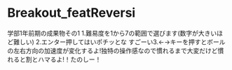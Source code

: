 # Breakout_featReversi
学部1年前期の成果物その1
1.難易度を1から7の範囲で選びます(数字が大きいほど難しい)
2.エンター押してはいポチッとな
すごーい3.←→キーを押すとボールの左右方向の加速度が変化するよ!独特の操作感なので慣れるまで大変だけど慣れると割とハマるよ!！たのしー！
